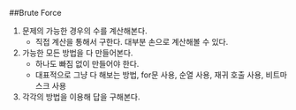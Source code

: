 ##Brute Force
1. 문제의 가능한 경우의 수를 계산해본다.
    * 직접 계산을 통해서 구한다. 대부분 손으로 계산해볼 수 있다.
2. 가능한 모든 방법을 다 만들어본다.
    * 하나도 빠짐 없이 만들어야 한다.
    * 대표적으로 그냥 다 해보는 방법, for문 사용, 순열 사용, 재귀 호출 사용, 비트마스크 사용
3. 각각의 방법을 이용해 답을 구해본다.
